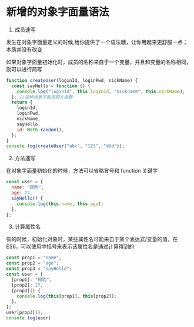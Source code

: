 # 新增的对象字面量语法

1. 成员速写

发生在对象字面量定义的时候,给你提供了一个语法糖，让你用起来更舒服一点；本质并没有改变

如果对象字面量初始化时，成员的名称来自于一个变量，并且和变量的名称相同，则可以进行简写

```js
function createUser(loginId, loginPwd, nickName) {
  const sayHello = function () {
    console.log("loginId", this.loginId, "nickname", this.nickName);
  }; //这种场景不能用箭头函数
  return {
    loginId,
    loginPwd,
    nickName,
    sayHello,
    id: Math.random(),
  };
}
console.log(createUser("abc", "123", "ddd"));
```

2. 方法速写

在对象字面量初始化的时候，方法可以省略冒号和 function 关键字

```js
const user = {
  name: "顾昀",
  age: 27,
  sayHello() {
    console.log(this.name, this.age);
  },
};
```

3. 计算属性名

有的时候，初始化对象时，某些属性名可能来自于某个表达式/变量的值，在 ES6，可以使用中括号来表示该属性名是通过计算得到的

```js
const prop1 = "name";
const prop2 = "age";
const prop3 = "sayHello";
const user = {
  [prop1]: "顾昀",
  [prop2]: 27,
  [prop3]() {
    console.log(this[prop1], this[prop2]);
  },
};
user[prop3]();
console.log(user)
```
